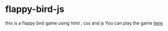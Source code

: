 # flappy-bird-js
this is a flappy bird game using html , css and js 
You can play the game [here](https://agniv25.github.io/flappy-bird/)
